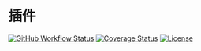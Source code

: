 # 插件

[![GitHub Workflow Status](https://img.shields.io/github/workflow/status/miaoxing/plugin/Build?style=flat-square)](https://github.com/miaoxing/plugin/actions)
[![Coverage Status](https://img.shields.io/coveralls/miaoxing/plugin.svg?style=flat-square)](https://coveralls.io/r/miaoxing/plugin)
[![License](http://img.shields.io/badge/license-MIT-brightgreen.svg?style=flat-square)](http://www.opensource.org/licenses/MIT)
